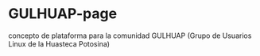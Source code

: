 # GULHUAP-page
concepto de plataforma para la comunidad GULHUAP (Grupo de Usuarios Linux de la Huasteca Potosina)
